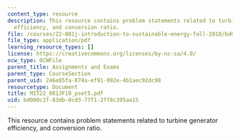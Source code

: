 ```yaml
---
content_type: resource
description: This resource contains problem statements related to turbine generator
  efficiency, and conversion ratio.
file: /courses/22-081j-introduction-to-sustainable-energy-fall-2010/bd000c2f83db0cd377f12ff8c395aa15_MIT22_081JF10_pset5.pdf
file_type: application/pdf
learning_resource_types: []
license: https://creativecommons.org/licenses/by-nc-sa/4.0/
ocw_type: OCWFile
parent_title: Assignments and Exams
parent_type: CourseSection
parent_uid: 246e85fa-874a-ef91-992e-4b1aec92dc98
resourcetype: Document
title: MIT22_081JF10_pset5.pdf
uid: bd000c2f-83db-0cd3-77f1-2ff8c395aa15
---
```

This resource contains problem statements related to turbine generator efficiency, and conversion ratio.